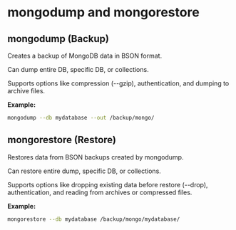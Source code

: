 # mongodump and mongorestore

## mongodump (Backup)
Creates a backup of MongoDB data in BSON format.

Can dump entire DB, specific DB, or collections.

Supports options like compression (--gzip), authentication, and dumping to archive files.

**Example:**
```bash
mongodump --db mydatabase --out /backup/mongo/
```

## mongorestore (Restore)
Restores data from BSON backups created by mongodump.

Can restore entire dump, specific DB, or collections.

Supports options like dropping existing data before restore (--drop), authentication, and reading from archives or compressed files.

**Example:**
```bash
mongorestore --db mydatabase /backup/mongo/mydatabase/
```
